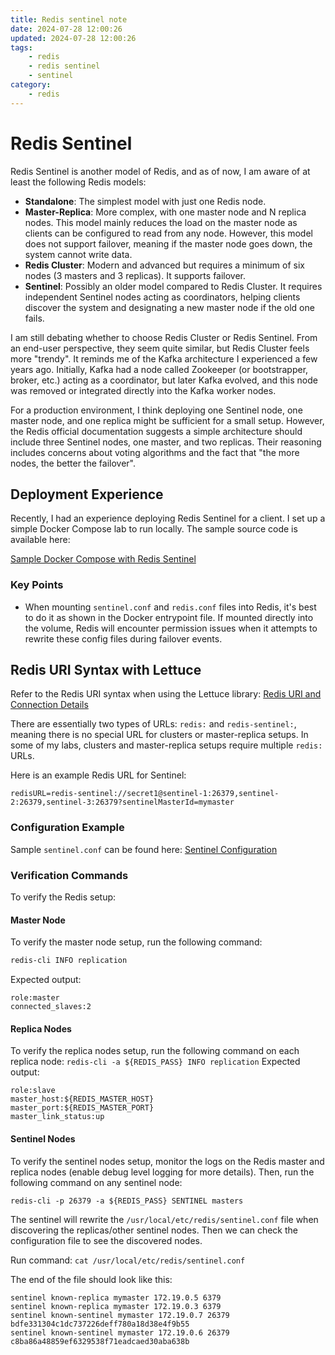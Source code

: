 ```yaml
---
title: Redis sentinel note
date: 2024-07-28 12:00:26
updated: 2024-07-28 12:00:26
tags:
    - redis
    - redis sentinel
    - sentinel
category: 
    - redis
---
```


# Redis Sentinel

Redis Sentinel is another model of Redis, and as of now, I am aware of at least the following Redis models:
- **Standalone**: The simplest model with just one Redis node.
- **Master-Replica**: More complex, with one master node and N replica nodes. This model mainly reduces the load on the master node as clients can be configured to read from any node. However, this model does not support failover, meaning if the master node goes down, the system cannot write data.
- **Redis Cluster**: Modern and advanced but requires a minimum of six nodes (3 masters and 3 replicas). It supports failover.
- **Sentinel**: Possibly an older model compared to Redis Cluster. It requires independent Sentinel nodes acting as coordinators, helping clients discover the system and designating a new master node if the old one fails. 

I am still debating whether to choose Redis Cluster or Redis Sentinel. From an end-user perspective, they seem quite similar, but Redis Cluster feels more "trendy". It reminds me of the Kafka architecture I experienced a few years ago. Initially, Kafka had a node called Zookeeper (or bootstrapper, broker, etc.) acting as a coordinator, but later Kafka evolved, and this node was removed or integrated directly into the Kafka worker nodes.

For a production environment, I think deploying one Sentinel node, one master node, and one replica might be sufficient for a small setup. However, the Redis official documentation suggests a simple architecture should include three Sentinel nodes, one master, and two replicas. Their reasoning includes concerns about voting algorithms and the fact that "the more nodes, the better the failover".

## Deployment Experience
Recently, I had an experience deploying Redis Sentinel for a client. I set up a simple Docker Compose lab to run locally. The sample source code is available here:

[Sample Docker Compose with Redis Sentinel](https://github.com/vttranlina/james-project/blob/149595da247dfb915ecb60d239edf627616916ae/server/mailet/rate-limiter-redis/docker-compose-sample/docker-compose-with-redis-sentinel.yml)

### Key Points

- When mounting `sentinel.conf` and `redis.conf` files into Redis, it's best to do it as shown in the Docker entrypoint file. If mounted directly into the volume, Redis will encounter permission issues when it attempts to rewrite these config files during failover events.

## Redis URI Syntax with Lettuce

Refer to the Redis URI syntax when using the Lettuce library:
[Redis URI and Connection Details](https://github.com/redis/lettuce/wiki/Redis-URI-and-connection-details)

There are essentially two types of URLs: `redis:` and `redis-sentinel:`, meaning there is no special URL for clusters or master-replica setups. In some of my labs, clusters and master-replica setups require multiple `redis:` URLs.

Here is an example Redis URL for Sentinel:

```
redisURL=redis-sentinel://secret1@sentinel-1:26379,sentinel-2:26379,sentinel-3:26379?sentinelMasterId=mymaster
```

### Configuration Example
Sample `sentinel.conf` can be found here: [Sentinel Configuration](https://download.redis.io/redis-stable/sentinel.conf)

### Verification Commands

To verify the Redis setup:

#### Master Node
To verify the master node setup, run the following command:
```bash
redis-cli INFO replication
```

Expected output:
```angular2html
role:master
connected_slaves:2
```

#### Replica Nodes
To verify the replica nodes setup, run the following command on each replica node:
`redis-cli -a ${REDIS_PASS} INFO replication`
Expected output:

```angular2html
role:slave
master_host:${REDIS_MASTER_HOST}
master_port:${REDIS_MASTER_PORT}
master_link_status:up
```

#### Sentinel Nodes
To verify the sentinel nodes setup, monitor the logs on the Redis master and replica nodes (enable debug level logging for more details). Then, run the following command on any sentinel node:

`redis-cli -p 26379 -a ${REDIS_PASS} SENTINEL masters`

The sentinel will rewrite the `/usr/local/etc/redis/sentinel.conf` file when discovering the replicas/other sentinel nodes. Then we can check the configuration file to see the discovered nodes.

Run command: `cat /usr/local/etc/redis/sentinel.conf`

The end of the file should look like this:

```
sentinel known-replica mymaster 172.19.0.5 6379
sentinel known-replica mymaster 172.19.0.3 6379
sentinel known-sentinel mymaster 172.19.0.7 26379 bdfe331304c1dc737226deff780a18d38e4f9b55
sentinel known-sentinel mymaster 172.19.0.6 26379 c8ba86a48859ef6329538f71eadcaed30aba638b
```